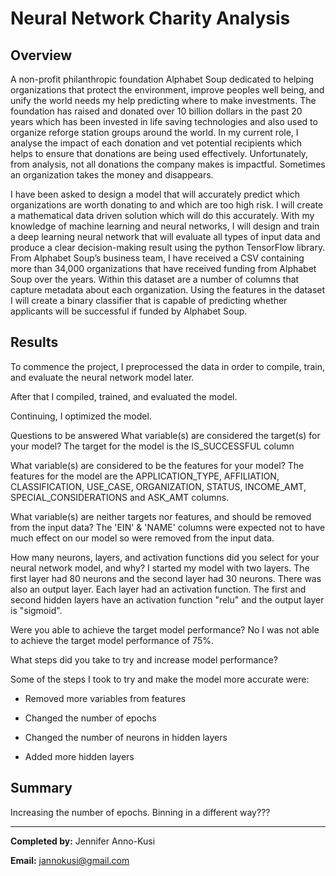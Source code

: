 # Neural Network Charity Analysis

## Overview


A non-profit philanthropic foundation Alphabet Soup dedicated to helping organizations that protect the environment, improve peoples well being, and unify the world  needs my help predicting where to make investments. The foundation has raised and donated over 10 billion dollars in the past 20 years which has been invested in life saving technologies and also used to organize reforge station groups around the world. In my current role, I analyse the impact of each donation and vet potential recipients which helps to ensure that donations are being used effectively. Unfortunately, from analysis, not all donations the company makes is impactful. Sometimes an organization takes the money and disappears.

I have been asked to design a model that will accurately predict which organizations are worth donating to and which are too high risk. I will create a mathematical data driven solution which will do this accurately. With my knowledge of machine learning and neural networks, I will design and train a deep learning neural network that will evaluate all types of input data and produce a clear decision-making result using the python TensorFlow library. From Alphabet Soup’s business team, I have received a CSV containing more than 34,000 organizations that have received funding from Alphabet Soup over the years. Within this dataset are a number of columns that capture metadata about each organization. Using the features in the dataset I will create a binary classifier that is capable of predicting whether applicants will be successful if funded by Alphabet Soup.

## Results
To commence the project, I preprocessed the data in order to compile, train, and evaluate the neural network model later.


After that I compiled, trained, and evaluated the model.

Continuing, I optimized the model.

Questions to be answered 
What variable(s) are considered the target(s) for your model?
The target for the model is the IS_SUCCESSFUL column

What variable(s) are considered to be the features for your model?
The features for the model are the APPLICATION_TYPE, AFFILIATION, CLASSIFICATION, USE_CASE, ORGANIZATION, STATUS, INCOME_AMT, SPECIAL_CONSIDERATIONS and ASK_AMT        columns.

What variable(s) are neither targets nor features, and should be removed from the input data?
The 'EIN' & 'NAME' columns were expected not to have much effect on our model so were removed from the input data. 

How many neurons, layers, and activation functions did you select for your neural network model, and why?
I started my model with two layers. The first layer had 80 neurons and the second layer had 30 neurons. There was also an output layer. Each layer had an activation function. The first and second hidden layers have an activation function "relu" and the output layer is "sigmoid". 

Were you able to achieve the target model performance?
No I was not able to achieve the target model performance of 75%.

What steps did you take to try and increase model performance?

Some of the steps I took to try and make the model more accurate were:

* Removed more variables from features

* Changed the number of epochs

* Changed the number of neurons in hidden layers

* Added more hidden layers


## Summary


Increasing the number of epochs.
Binning in a different way???

----

**Completed by:** Jennifer Anno-Kusi

**Email:** jannokusi@gmail.com 
